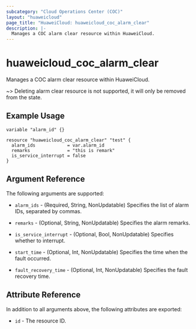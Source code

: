 ```yaml
---
subcategory: "Cloud Operations Center (COC)"
layout: "huaweicloud"
page_title: "HuaweiCloud: huaweicloud_coc_alarm_clear"
description: |-
  Manages a COC alarm clear resource within HuaweiCloud.
---
```


# huaweicloud_coc_alarm_clear

Manages a COC alarm clear resource within HuaweiCloud.

~> Deleting alarm clear resource is not supported, it will only be removed from the state.

## Example Usage

```hcl
variable "alarm_id" {}

resource "huaweicloud_coc_alarm_clear" "test" {
  alarm_ids            = var.alarm_id
  remarks              = "this is remark"
  is_service_interrupt = false
}
```

## Argument Reference

The following arguments are supported:

* `alarm_ids` - (Required, String, NonUpdatable) Specifies the list of alarm IDs, separated by commas.

* `remarks` - (Optional, String, NonUpdatable) Specifies the alarm remarks.

* `is_service_interrupt` - (Optional, Bool, NonUpdatable) Specifies whether to interrupt.

* `start_time` - (Optional, Int, NonUpdatable) Specifies the time when the fault occurred.

* `fault_recovery_time` - (Optional, Int, NonUpdatable) Specifies the fault recovery time.

## Attribute Reference

In addition to all arguments above, the following attributes are exported:

* `id` - The resource ID.
